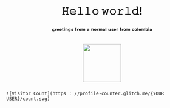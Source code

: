 
###

<h1 align="center">𝙷𝚎𝚕𝚕𝚘 𝚠𝚘𝚛𝚕𝚍!</h1>
<h3 align="center">ᴳʳᵉᵉᵗⁱⁿᵍˢ ᶠʳᵒᵐ ᵃ ⁿᵒʳᵐᵃˡ ᵘˢᵉʳ ᶠʳᵒᵐ ᶜᵒˡᵒᵐᵇⁱᵃ</h3>

###

<p align="center">
  <img src="https://64.media.tumblr.com/be7450bc36126df5440b366e418ac111/tumblr_pualo47Y2E1wb4wgjo1_400.gif" width=100 height=100>
</p>

###

```
![Visitor Count](https : //profile-counter.glitch.me/{YOUR USER}/count.svg)
```
